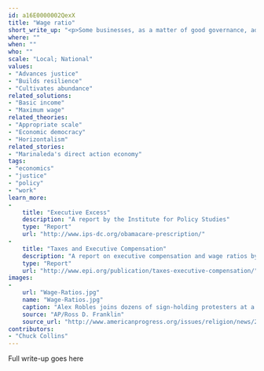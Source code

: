 ```yaml
---
id: a16E0000002QexX
title: "Wage ratio"
short_write_up: "<p>Some businesses, as a matter of good governance, adopt wage ratios linking highest and lowest salaries. For many years, Ben &amp; Jerry’s ice cream retained a six-to-one ratio between CEO and lowest paid employee. The seventh largest enterprise in Spain, Mondragon, maintains a 5:1 average ratio across its companies. For comparison, the average ratio in the United States is 231:1. Wage ratios are more than a number; they reflect deeply held beliefs about the value of different kinds of work.At the national level, the tax system could encourage wage ratios by denying corporations the ability to deduct CEO pay that exceeds a specific ratio or dollar amount, whichever is higher. In the US, such caps were applied to financial bailout recipient firms and will be applied to health insurance companies under Obama’s healthcare reform legislation. Wage ratios, whether at the enterprise or national level, are a potentially powerful mechanism for reigning in growing wage disparities.</p>"
where: ""
when: ""
who: ""
scale: "Local; National"
values:
- "Advances justice"
- "Builds resilience"
- "Cultivates abundance"
related_solutions:
- "Basic income"
- "Maximum wage"
related_theories:
- "Appropriate scale"
- "Economic democracy"
- "Horizontalism"
related_stories:
- "Marinaleda's direct action economy"
tags:
- "economics"
- "justice"
- "policy"
- "work"
learn_more:
-
    title: "Executive Excess"
    description: "A report by the Institute for Policy Studies"
    type: "Report"
    url: "http://www.ips-dc.org/obamacare-prescription/"
-
    title: "Taxes and Executive Compensation"
    description: "A report on executive compensation and wage ratios by the Economic Policy."
    type: "Report"
    url: "http://www.epi.org/publication/taxes-executive-compensation/"
images:
-
    url: "Wage-Ratios.jpg"
    name: "Wage-Ratios.jpg"
    caption: "Alex Robles joins dozens of sign-holding protesters at a rally against low wages in front of a McDonald&#8217;s in December 2013."
    source: "AP/Ross D. Franklin"
    source_url: "http://www.americanprogress.org/issues/religion/news/2014/03/19/85964/how-to-reduce-poverty-and-save-taxpayers-4-6-billion-per-year/"
contributors:
- "Chuck Collins"
---
```

Full write-up goes here
